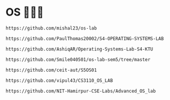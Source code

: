 # OS 🤖🤖🤖
```
https://github.com/mishal23/os-lab

```
```
https://github.com/PaulThomas20002/S4-OPERATING-SYSTEMS-LAB
```
```
https://github.com/AshiqAR/Operating-Systems-Lab-S4-KTU
```
```
https://github.com/Smile040501/os-lab-sem5/tree/master
```

```
https://github.com/ceit-aut/S5OS01
```
```
https://github.com/vipul43/CS3110_OS_LAB
```

```
https://github.com/NIT-Hamirpur-CSE-Labs/Advanced_OS_lab
```